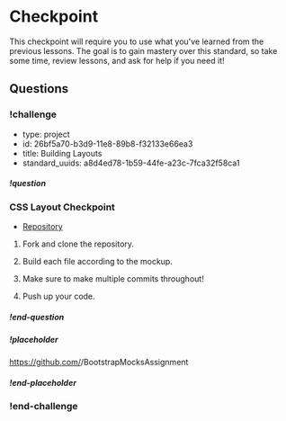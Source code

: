 # Checkpoint

This checkpoint will require you to use what you've learned from the previous lessons. The goal is to gain mastery over this standard, so take some time, review lessons, and ask for help if you need it!

## Questions

<!-- Question -->

### !challenge

* type: project
* id: 26bf5a70-b3d9-11e8-89b8-f32133e66ea3
* title: Building Layouts
* standard_uuids: a8d4ed78-1b59-44fe-a23c-7fca32f58ca1

##### !question

### CSS Layout Checkpoint

* [Repository](https://github.com/gSchool/BootstrapMocksAssignment)

1. Fork and clone the repository.

1. Build each file according to the mockup.

1. Make sure to make multiple commits throughout!

1. Push up your code.

##### !end-question

##### !placeholder

https://github.com/<username>/BootstrapMocksAssignment

##### !end-placeholder

### !end-challenge
